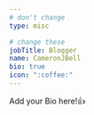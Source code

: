 ```yaml
---
# don't change
type: misc

# change these
jobTitle: Blogger
name: CameronJBell
bio: true
icon: ":coffee:"
---
```


Add your Bio here!:+1: